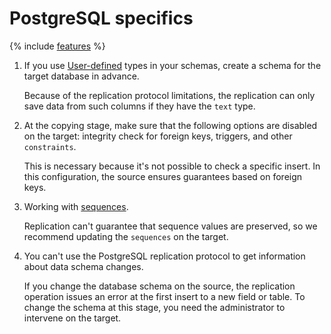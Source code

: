# PostgreSQL specifics

{% include [features](../../_includes/data-transfer/features-of-work.md) %}

1. If you use [User-defined](https://www.postgresql.org/docs/9.5/xtypes.html) types in your schemas, create a schema for the target database in advance.

    Because of the replication protocol limitations, the replication can only save data from such columns if they have the `text` type.

1. At the copying stage, make sure that the following options are disabled on the target: integrity check for foreign keys, triggers, and other `constraints`.

    This is necessary because it's not possible to check a specific insert. In this configuration, the source ensures guarantees based on foreign keys.

1. Working with [sequences](https://www.postgresql.org/docs/9.5/sql-createsequence.html).

    Replication can't guarantee that sequence values are preserved, so we recommend updating the `sequences` on the target.

1. You can't use the PostgreSQL replication protocol to get information about data schema changes.

    If you change the database schema on the source, the replication operation issues an error at the first insert to a new field or table. To change the schema at this stage, you need the administrator to intervene on the target.

